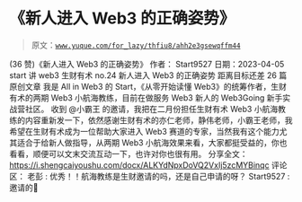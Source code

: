# 《新人进入 Web3 的正确姿势》

> 原文：[`www.yuque.com/for_lazy/thfiu8/ahh2e3gsewqffm44`](https://www.yuque.com/for_lazy/thfiu8/ahh2e3gsewqffm44)

<ne-h2 id="d2f39692" data-lake-id="d2f39692"><ne-heading-ext><ne-heading-anchor></ne-heading-anchor><ne-heading-fold></ne-heading-fold></ne-heading-ext><ne-heading-content><ne-text id="ud6877cff">(36 赞)《新人进入 Web3 的正确姿势》</ne-text></ne-heading-content></ne-h2> <ne-p id="u9c17f41a" data-lake-id="u9c17f41a"><ne-text id="uc202a34d">作者： Start9527</ne-text></ne-p> <ne-p id="u0ed82245" data-lake-id="u0ed82245"><ne-text id="uc2189d78">日期：2023-04-05</ne-text></ne-p> <ne-p id="u930e0cff" data-lake-id="u930e0cff"><ne-text id="u449cc331">start 讲 web3</ne-text> <ne-text id="u87697e45">生财有术 no.24</ne-text> <ne-text id="u5b0fbe97">新人进入 Web3 的正确姿势</ne-text> <ne-text id="ud2009fda">距离目标还差 26 篇原创文章</ne-text></ne-p> <ne-p id="u26a8a47b" data-lake-id="u26a8a47b"><ne-text id="uad69c2dc">我是 All in Web3 的 Start，《从零开始读懂 Web3》的统筹作者，生财有术的两期 Web3 小航海教练，目前在做服务 Web3 新人的 Web3Going 新手实战营社区。</ne-text></ne-p> <ne-p id="u0bd3ac94" data-lake-id="u0bd3ac94"><ne-text id="u97ffc75c">收到 @小霸王 的邀请，我把在二月份担任生财有术 Web3 小航海教练的内容重新发一下，依然感谢生财有术的亦仁老师，静伟老师，小霸王老师，我希望在生财有术成为一位帮助大家进入 Web3 赛道的专家，当然我有这个能力尤其适合于给新人做指导，从两期 Web3 小航海效果来看，大家都挺受益的，你也看看，顺便可以文末交流互动一下，也许对你也很有用。</ne-text></ne-p> <ne-p id="u2794a7e9" data-lake-id="u2794a7e9"><ne-text id="u25bf013b">分享全文：</ne-text>[<ne-text id="ue54733a8">https://i.shengcaiyoushu.com/docx/ALKYdNpxDoVQ2VxIj5zcMYBinqc</ne-text>](https://i.shengcaiyoushu.com/docx/ALKYdNpxDoVQ2VxIj5zcMYBinqc)</ne-p> <ne-hole id="ueb4b70d3" data-lake-id="ueb4b70d3"><ne-card data-card-name="hr" data-card-type="block" id="MUfvN" data-event-boundary="card"><ne-p id="uc663b02a" data-lake-id="uc663b02a"><ne-text id="u9ec36cab">评论区：</ne-text></ne-p> <ne-p id="ud7b9b903" data-lake-id="ud7b9b903"><ne-text id="u9474882e">老彭 : 优秀！！航海教练是生财邀请的吗，还是自己申请的呀？</ne-text> <ne-text id="u65dadb21">Start9527 : 邀请的🙌</ne-text></ne-p></ne-card></ne-hole>